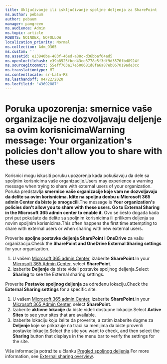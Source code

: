 ```yaml
---
title: Uključivanje ili isključivanje spoljne deljenja za SharePoint
ms.author: pebaum
author: pebaum
manager: pamgreen
ms.audience: Admin
ms.topic: article
ROBOTS: NOINDEX, NOFOLLOW
localization_priority: Normal
ms.collection: Adm_O365
ms.custom: ''
ms.assetid: e13940be-483f-46ed-a88c-d36bbaf04ad5
ms.openlocfilehash: e39b8525fbcd43ee3778e5f3df9d3576fbd8924f
ms.sourcegitcommit: 55eff703a17e500681d8fa6a87eb067019ade3cc
ms.translationtype: MT
ms.contentlocale: sr-Latn-RS
ms.lasthandoff: 04/22/2020
ms.locfileid: "43692887"
---
```

# <a name="warning-message-your-organizations-policies-dont-allow-you-to-share-with-these-users"></a><span data-ttu-id="8de82-102">Poruka upozorenja: smernice vaše organizacije ne dozvoljavaju deljenje sa ovim korisnicima</span><span class="sxs-lookup"><span data-stu-id="8de82-102">Warning message: Your organization's policies don't allow you to share with these users</span></span>

<span data-ttu-id="8de82-103">Korisnici mogu iskusiti poruku upozorenja kada pokušavaju da dele sa spoljnim korisnicima vaše organizacije.</span><span class="sxs-lookup"><span data-stu-id="8de82-103">Users may experience a warning message when trying to share with external users of your organization.</span></span> <span data-ttu-id="8de82-104">Poruka predstavlja **smernice vaše organizacije koje vam ne dozvoljavaju da delite sa ovim korisnicima. Idite na spoljnu deobu u Microsoft 365 admin Center da biste je omogućili**.</span><span class="sxs-lookup"><span data-stu-id="8de82-104">The message is **Your organization's policies don't allow you to share with these users. Go to External Sharing in the Microsoft 365 admin center to enable it**.</span></span> <span data-ttu-id="8de82-105">Ovo se često događa kada prvi put pokušate da delite sa spoljnim korisnicima ili prilikom deljenja sa novim spoljnim korisnicima.</span><span class="sxs-lookup"><span data-stu-id="8de82-105">This often happens the first time attempting to share with external users or when sharing with new external users.</span></span>

<span data-ttu-id="8de82-106">Proverite **spoljne postavke deljenja SharePoint i OneDrive** za vašu organizaciju.</span><span class="sxs-lookup"><span data-stu-id="8de82-106">Check the **SharePoint and OneDrive External Sharing settings** for your organization.</span></span>

1. <span data-ttu-id="8de82-107">U vašem [Microsoft 365 admin Center](https://admin.microsoft.com/AdminPortal/Home#/homepage">https://admin.microsoft.com/), izaberite **SharePoint**.</span><span class="sxs-lookup"><span data-stu-id="8de82-107">In your [Microsoft 365 Admin Center](https://admin.microsoft.com/AdminPortal/Home#/homepage">https://admin.microsoft.com/), select **SharePoint**.</span></span>
3. <span data-ttu-id="8de82-108">Izaberite **Deljenje** da biste videli postavke spoljnog deljenja.</span><span class="sxs-lookup"><span data-stu-id="8de82-108">Select **Sharing** to see the External sharing settings.</span></span>

<span data-ttu-id="8de82-109">Proverite **Postavke spoljnog deljenja** za određenu lokaciju.</span><span class="sxs-lookup"><span data-stu-id="8de82-109">Check the **External Sharing settings** for a specific site.</span></span>

1. <span data-ttu-id="8de82-110">U vašem [Microsoft 365 admin Center](https://admin.microsoft.com/AdminPortal/Home#/homepage">https://admin.microsoft.com/), izaberite **SharePoint**.</span><span class="sxs-lookup"><span data-stu-id="8de82-110">In your [Microsoft 365 Admin Center](https://admin.microsoft.com/AdminPortal/Home#/homepage">https://admin.microsoft.com/), select **SharePoint**.</span></span>
2. <span data-ttu-id="8de82-111">Izaberite **aktivne lokacije** da biste videli dostupne lokacije.</span><span class="sxs-lookup"><span data-stu-id="8de82-111">Select **Active Sites** to see your sites that are available.</span></span>
3. <span data-ttu-id="8de82-112">Izaberite lokaciju koju želite da proverite, a zatim izaberite dugme za **Deljenje** koje se prikazuje na traci sa menijima da biste proverili postavke lokacije.</span><span class="sxs-lookup"><span data-stu-id="8de82-112">Select the site you want to check, and then select the **Sharing** button that displays in the menu bar to verify the settings for the site.</span></span>

<span data-ttu-id="8de82-113">Više informacija potražite u članku [Pregled spoljnog deljenja](https://docs.microsoft.com/sharepoint/external-sharing-overview).</span><span class="sxs-lookup"><span data-stu-id="8de82-113">For more information, see [External sharing overview](https://docs.microsoft.com/sharepoint/external-sharing-overview).</span></span>